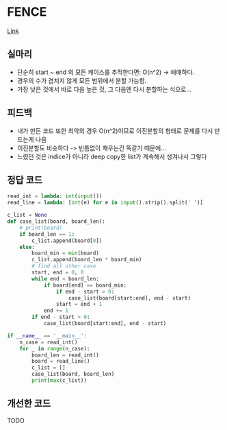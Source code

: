 # FENCE
[Link](https://www.algospot.com/judge/problem/read/FENCE)

## 실마리
* 단순히 start ~ end 의 모든 케이스를 추적한다면: O(n^2) -> 애매하다.
* 경우의 수가 겹치지 않게 모든 범위에서 분할 가능함.
* 가장 낮은 것에서 바로 다음 높은 것, 그 다음엔 다시 분할하는 식으로...

## 피드백
* 내가 만든 코드 또한 최악의 경우 O(n^2)이므로 이진분할의 형태로 문제를 다시 만드는게 나음
* 이진분할도 비슷하다 -> 빈틈없이 채우는건 똑같기 때문에...
* 느렸던 것은 indice가 아니라 deep copy한 list가 계속해서 생겨나서 그렇다 

## 정답 코드
```python
read_int = lambda: int(input())
read_line = lambda: [int(e) for e in input().strip().split(' ')]

c_list = None
def case_list(board, board_len):
    # print(board)
    if board_len == 1:
        c_list.append(board[0])
    else:
        board_min = min(board)
        c_list.append(board_len * board_min)
        # find all other case
        start, end = 0, 0
        while end < board_len:
            if board[end] == board_min:
                if end - start > 0:
                    case_list(board[start:end], end - start)
                start = end + 1
            end += 1
        if end - start > 0:
            case_list(board[start:end], end - start)

if __name__ == '__main__':
    n_case = read_int()
    for _ in range(n_case):
        board_len = read_int()
        board = read_line()
        c_list = []
        case_list(board, board_len)
        print(max(c_list))
```
## 개선한 코드

TODO
